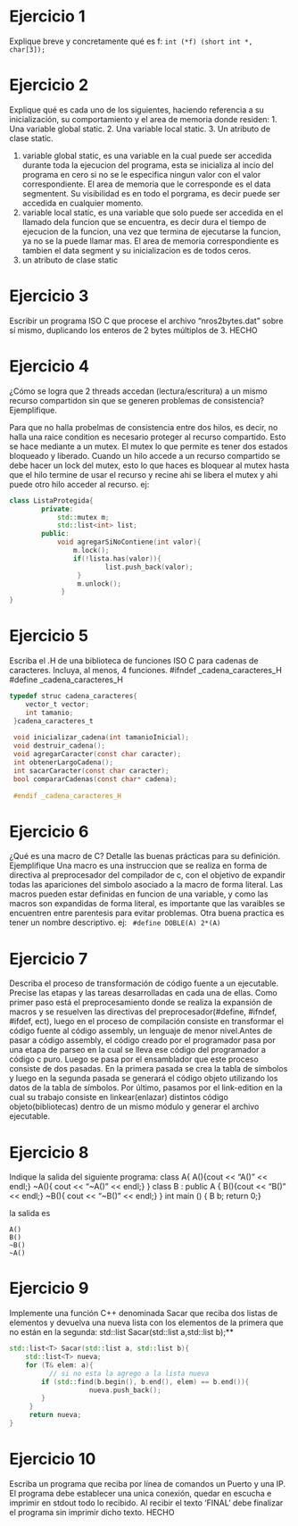 # Ejercicio 1
Explique breve y concretamente qué es f:
``int (*f) (short int *, char[3]);``
# Ejercicio 2
Explique qué es cada uno de los siguientes, haciendo referencia a su inicialización, su comportamiento y el area de memoria donde residen:
    1. Una variable global static. 
    2. Una variable local static. 
    3. Un atributo de clase static.

1. variable global static, es una variable en la cual puede ser accedida durante toda la ejecucion del programa, esta se inicializa al incio del programa en cero si no se le especifica ningun valor 
con el valor correspondiente. El area de memoria que le corresponde es el data segmentent. Su visibilidad es en todo el porgrama, es decir puede ser accedida en cualquier momento.
2. variable local static, es una variable que solo puede ser accedida en el llamado dela funcion que se encuentra, es decir dura el tiempo de ejecucion de la funcion, una vez que 
termina de ejecutarse la funcion, ya no se la puede llamar mas. El area de memoria correspondiente es tambien el data segment y su inicializacion es de todos ceros. 
3. un atributo de clase static

# Ejercicio 3
Escribir un programa ISO C que procese el archivo “nros2bytes.dat” sobre sí mismo, duplicando los enteros de 2 bytes múltiplos de 3.
HECHO
# Ejercicio 4
¿Cómo se logra que 2 threads accedan (lectura/escritura) a un mismo recurso compartidon sin que se generen problemas de consistencia? Ejemplifique.

Para que no halla probelmas de consistencia entre dos hilos, es decir, no halla una raice condition es necesario proteger al recurso compartido. Esto se hace mediante a un mutex. El mutex lo que permite es tener dos estados bloqueado y liberado. Cuando un hilo accede a un recurso compartido se debe hacer un lock del mutex, esto lo que haces es bloquear al mutex hasta que el hilo termine de usar el recurso y recine ahi se libera el mutex y ahi puede otro hilo acceder al recurso.
ej:
``` C++
class ListaProtegida{
        private:
            std::mutex m;
            std::list<int> list;
        public:
            void agregarSiNoContiene(int valor){
                m.lock();
                if(!lista.has(valor)){
                        list.push_back(valor);
                 }
                 m.unlock();
             }
}
```


# Ejercicio 5 
Escriba el .H de una biblioteca de funciones ISO C para cadenas de caracteres. Incluya, al menos, 4 funciones.
#ifndef _cadena_caracteres_H
#define _cadena_caracteres_H
```C
typedef struc cadena_caracteres{
    vector_t vector;
    int tamanio;
 }cadena_caracteres_t
 
 void inicializar_cadena(int tamanioInicial);
 void destruir_cadena();
 void agregarCaracter(const char caracter);
 int obtenerLargoCadena();
 int sacarCaracter(const char caracter);
 bool compararCadenas(const char* cadena);
 
 #endif _cadena_caracteres_H
 ```
 
 # Ejercicio 6 
 ¿Qué es una macro de C? Detalle las buenas prácticas para su definición. Ejemplifique
 Una macro es una instruccion que se realiza en forma de directiva al preprocesador del compilador de c, con el objetivo de expandir todas las apariciones del simbolo asociado a la macro de forma literal. Las macros pueden estar definidas en funcion de una variable, y como las macros son expandidas de forma literal, es importante que las varaibles se encuentren entre parentesis para evitar problemas. Otra buena practica es tener un nombre descriptivo. 
 ej:
 ``` #define DOBLE(A) 2*(A)```

 # Ejercicio 7 
 Describa el proceso de transformación de código fuente a un ejecutable. Precise las etapas y las tareas desarrolladas en cada una de ellas.
 Como primer paso está el preprocesamiento donde se realiza la expansión de macros y se resuelven las directivas del preprocesador(#define, #ifndef, #ifdef, ect), luego en el proceso de compilación consiste en transformar el código fuente al código assembly, un lenguaje de menor nivel.Antes de pasar a código assembly, el código  creado por el programador pasa por una etapa de parseo en la cual se lleva ese código del programador a código c puro.
 Luego se pasa por el ensamblador que este proceso consiste de dos pasadas. En la primera pasada se crea la tabla de símbolos y luego en la segunda pasada se generará el  código objeto utilizando los datos de la tabla de símbolos. Por último, pasamos por el link-edition en la cual su trabajo consiste en linkear(enlazar) distintos código  objeto(bibliotecas) dentro de un mismo módulo y generar el archivo ejecutable.
 # Ejercicio 8
 Indique la salida del siguiente programa: class A{ A(){cout << “A()” << endl;} ~A(){ cout << “~A()” << endl;} }
class B : public A { B(){cout << “B()” << endl;} ~B(){ cout << “~B()” << endl;} }
int main () { B b; return 0;}

la salida es
```
A()
B()
~B()
~A()
```


# Ejercicio 9 
Implemente una función C++ denominada Sacar que reciba dos listas de elementos y devuelva una nueva lista con los elementos de la primera que no están en la 
segunda: std::list Sacar(std::list a,std::list b);**

```C++
std::list<T> Sacar(std::list a, std::list b){
    std::list<T> nueva;
    for (T& elem: a){
          // si no esta la agrego a la lista nueva
        if (std::find(b.begin(), b.end(), elem) == b.end()){
                    nueva.push_back();
        }
     }
     return nueva;
}
```

# Ejercicio 10 
Escriba un programa que reciba por línea de comandos un Puerto y una IP. El programa debe establecer una unica conexión, quedar en escucha e imprimir en stdout 
todo lo recibido. Al recibir el texto ‘FINAL’ debe finalizar el programa sin imprimir dicho texto.
HECHO

